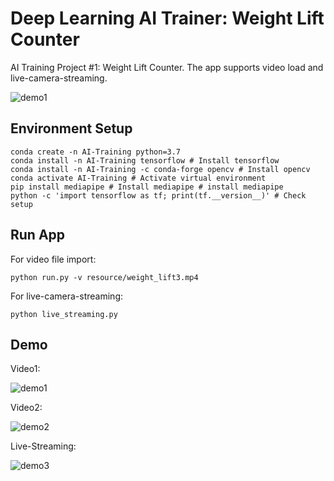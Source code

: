 # Deep Learning AI Trainer: Weight Lift Counter

AI Training Project #1: Weight Lift Counter. The app supports video load and live-camera-streaming. 

![demo1](https://user-images.githubusercontent.com/13625416/128560715-efa8d10a-57b8-4c55-8d61-2365d552de35.gif)
## Environment Setup

    conda create -n AI-Training python=3.7 
    conda install -n AI-Training tensorflow # Install tensorflow 
    conda install -n AI-Training -c conda-forge opencv # Install opencv
    conda activate AI-Training # Activate virtual environment
    pip install mediapipe # Install mediapipe # install mediapipe
    python -c 'import tensorflow as tf; print(tf.__version__)' # Check setup

## Run App
   

For video file import:
    
    python run.py -v resource/weight_lift3.mp4
For live-camera-streaming:

    python live_streaming.py

## Demo

Video1:

   ![demo1](https://user-images.githubusercontent.com/13625416/128560715-efa8d10a-57b8-4c55-8d61-2365d552de35.gif)



Video2:


   ![demo2](https://user-images.githubusercontent.com/13625416/128560725-5d787f61-0bb5-4ee0-a4b0-fe66333ef295.gif)


Live-Streaming:


   ![demo3](https://user-images.githubusercontent.com/13625416/128560751-6c760a8a-b717-458b-8c5c-d3ed19b0c9a4.gif)

